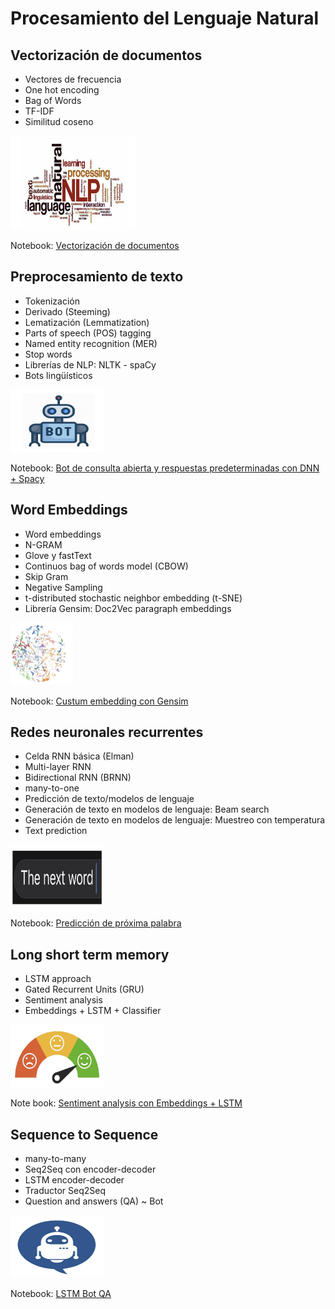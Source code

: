 # Procesamiento del Lenguaje Natural

## Vectorización de documentos

* Vectores de frecuencia
* One hot encoding
* Bag of Words
* TF-IDF
* Similitud coseno  

<img src="https://github.com/aida2012/NLP/blob/master/images%20readme/Desafio%201%20-%20vectorizacion%20de%20documentos.png" width="200" height="150"/>  

Notebook: [Vectorización de documentos](https://github.com/aida2012/NLP/blob/master/desafio1_AidaBenito.ipynb)


## Preprocesamiento de texto 
* Tokenización
* Derivado (Steeming)
* Lematización (Lemmatization)
* Parts of speech (POS) tagging
* Named entity recognition (MER)
* Stop words
* Librerías de NLP: NLTK - spaCy
* Bots lingüísticos

<img src="https://github.com/aida2012/NLP/blob/master/images%20readme/Desafio%202%20-%20bot%20simple.png" width="150" height="100"/>  

Notebook: [Bot de consulta abierta y respuestas predeterminadas con DNN + Spacy](https://github.com/aida2012/NLP/blob/master/desafio2_AidaBenito.ipynb)


## Word Embeddings
* Word embeddings
* N-GRAM
* Glove y fastText
* Continuos bag of words model (CBOW)
* Skip Gram
* Negative Sampling
* t-distributed stochastic neighbor embedding (t-SNE)
* Librería Gensim: Doc2Vec paragraph embeddings


<img src="https://github.com/aida2012/NLP/blob/master/images%20readme/Desafio%203%20-%20word%20embedding.png" width="100" height="100"/>  

Notebook: [Custum embedding con Gensim](https://github.com/aida2012/NLP/blob/master/desafio3_AidaBenito.ipynb)


## Redes neuronales recurrentes
* Celda RNN básica (Elman)
* Multi-layer RNN
* Bidirectional RNN (BRNN)
* many-to-one
* Predicción de texto/modelos de lenguaje
* Generación de texto en modelos de lenguaje: Beam search
* Generación de texto en modelos de lenguaje: Muestreo con temperatura
* Text prediction

<img src="https://github.com/aida2012/NLP/blob/master/images%20readme/Desafio%204%20-%20prediccion%20proxima%20palabra.png" width="150" height="100"/>  

Notebook: [Predicción de próxima palabra](https://github.com/aida2012/NLP/blob/master/desafio4_AidaBenito.ipynb)


## Long short term memory
* LSTM approach
* Gated Recurrent Units (GRU)
* Sentiment analysis
* Embeddings + LSTM + Classifier

<img src="https://github.com/aida2012/NLP/blob/master/images%20readme/Desafio%205%20-%20analisis%20sentimientos.png" width="150" height="100"/>   

Note book: [Sentiment analysis con Embeddings + LSTM](https://github.com/aida2012/NLP/blob/master/desafio5_AidaBenito.ipynb)


## Sequence to Sequence
* many-to-many
* Seq2Seq con encoder-decoder
* LSTM encoder-decoder
* Traductor Seq2Seq
* Question and answers (QA) ~ Bot

<img src="https://github.com/aida2012/NLP/blob/master/images%20readme/Desafio%206%20-%20bot%20conversacional.png" width="150" height="100"/>  

Notebook: [LSTM Bot QA](https://github.com/aida2012/NLP/blob/master/desafio6_AidaBenito.ipynb)
